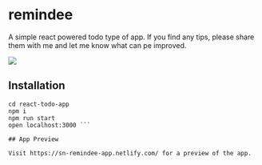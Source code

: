 #  remindee

A simple react powered todo type of app. If you find any tips, please share them with me and let me know what can pe improved.

![](http://desertcinema.com/wp-content/uploads/2019/07/REMINDEE.png)


## Installation

```git clone git@github.com:samnorton/remindee
cd react-todo-app
npm i
npm run start
open localhost:3000 ```

## App Preview

Visit https://sn-remindee-app.netlify.com/ for a preview of the app.




